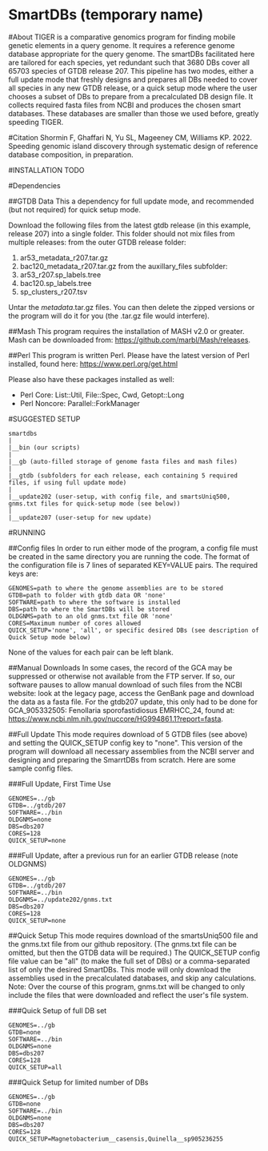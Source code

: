 # SmartDBs (temporary name)

#About
TIGER is a comparative genomics program for finding mobile genetic elements in a query genome. It requires a reference genome database appropriate for the query genome. The smartDBs facilitated here are tailored for each species, yet redundant such that 3680 DBs cover all 65703 species of GTDB release 207. This pipeline has two modes, either a full update mode that freshly designs and prepares all DBs needed to cover all species in any new GTDB release, or a quick setup mode where the user chooses a subset of DBs to prepare from a precalculated DB design file. It collects required fasta files from NCBI and produces the chosen smart databases. These databases are smaller than those we used before, greatly speeding TIGER.

#Citation
Shormin F, Ghaffari N, Yu SL, Mageeney CM, Williams KP. 2022. Speeding genomic island discovery through systematic design of reference database composition, in preparation.

#INSTALLATION
TODO

#Dependencies

##GTDB Data
This a dependency for full update mode, and recommended (but not required) for quick setup mode.

Download the following files from the latest gtdb release (in this example, release 207) into a single folder. This folder should not mix files from multiple releases:
 from the outer GTDB release folder:
  1. ar53_metadata_r207.tar.gz
  2. bac120_metadata_r207.tar.gz
 from the auxillary_files subfolder:
  3. ar53_r207.sp_labels.tree
  4. bac120.sp_labels.tree
  5. sp_clusters_r207.tsv

Untar the *metadata*.tar.gz files. You can then delete the zipped versions or the program will do it for you (the .tar.gz file would interfere).

##Mash
This program requires the installation of MASH v2.0 or greater. Mash can be downloaded from: https://github.com/marbl/Mash/releases.

##Perl
This program is written Perl. Please have the latest version of Perl installed, found here: https://www.perl.org/get.html

Please also have these packages installed as well:
 * Perl Core: List::Util, File::Spec, Cwd, Getopt::Long
 * Perl Noncore: Parallel::ForkManager

#SUGGESTED SETUP

```
smartdbs
|
|__bin (our scripts)
|
|__gb (auto-filled storage of genome fasta files and mash files)
|
|__gtdb (subfolders for each release, each containing 5 required files, if using full update mode)
|
|__update202 (user-setup, with config file, and smartsUniq500, gnms.txt files for quick-setup mode (see below))
|
|__update207 (user-setup for new update)
```

#RUNNING

##Config files
In order to run either mode of the program, a config file must be created in the same directory you are running the code. The format of the configuration file is 7 lines of separated KEY=VALUE pairs. The required keys are:

```
GENOMES=path to where the genome assemblies are to be stored
GTDB=path to folder with gtdb data OR 'none'
SOFTWARE=path to where the software is installed
DBS=path to where the SmartDBs will be stored
OLDGNMS=path to an old gnms.txt file OR 'none'
CORES=Maximum number of cores allowed
QUICK_SETUP='none', 'all', or specific desired DBs (see description of Quick Setup mode below)
```

None of the values for each pair can be left blank.

##Manual Downloads
In some cases, the record of the GCA may be suppressed or otherwise not available from the FTP server. If so, our software pauses to allow manual download of such files from the NCBI website: look at the legacy page, access the GenBank page and download the data as a fasta file. For the gtdb207 update, this only had to be done for GCA_905332505: Fenollaria sporofastidiosus EMRHCC_24, found at: https://www.ncbi.nlm.nih.gov/nuccore/HG994861.1?report=fasta. 

##Full Update
This mode requires download of 5 GTDB files (see above) and setting the QUICK_SETUP config key to "none". This version of the program will download all necessary assemblies from the NCBI server and designing and preparing the SmarrtDBs from scratch. Here are some sample config files.

###Full Update, First Time Use
```
GENOMES=../gb
GTDB=../gtdb/207
SOFTWARE=../bin
OLDGNMS=none
DBS=dbs207
CORES=128
QUICK_SETUP=none
```

###Full Update, after a previous run for an earlier GTDB release (note OLDGNMS)
```
GENOMES=../gb
GTDB=../gtdb/207
SOFTWARE=../bin
OLDGNMS=../update202/gnms.txt
DBS=dbs207
CORES=128
QUICK_SETUP=none
```

##Quick Setup
This mode requires download of the smartsUniq500 file and the gnms.txt file from our github repository. (The gnms.txt file can be omitted, but then the GTDB data will be required.) The QUICK_SETUP config file value can be "all" (to make the full set of DBs) or a comma-separated list of only the desired SmartDBs. This mode will only download the assemblies used in the precalculated databases, and skip any calculations. Note: Over the course of this program, gnms.txt will be changed to only include the files that were downloaded and reflect the user's file system.

###Quick Setup of full DB set
```
GENOMES=../gb
GTDB=none
SOFTWARE=../bin
OLDGNMS=none
DBS=dbs207
CORES=128
QUICK_SETUP=all
```
###Quick Setup for limited number of DBs
```
GENOMES=../gb
GTDB=none
SOFTWARE=../bin
OLDGNMS=none
DBS=dbs207
CORES=128
QUICK_SETUP=Magnetobacterium__casensis,Quinella__sp905236255

```
